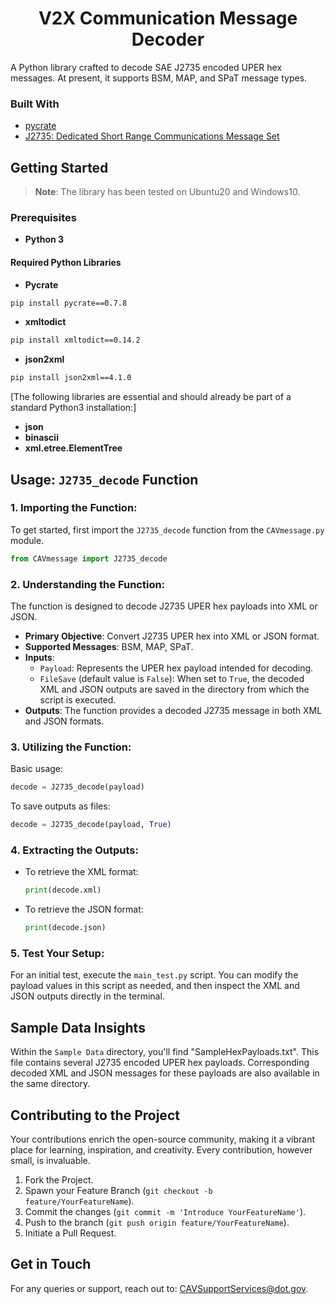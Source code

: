 
<h1 align="center"> V2X Communication Message Decoder </h1>

A Python library crafted to decode SAE J2735 encoded UPER hex messages. At present, it supports BSM, MAP, and SPaT message types.

### Built With

- [pycrate](https://github.com/P1sec/pycrate)
- [J2735: Dedicated Short Range Communications Message Set](https://www.sae.org/standards/content/j2735_201603/)

## Getting Started

> **Note**: The library has been tested on Ubuntu20 and Windows10.

### Prerequisites

- **Python 3**

#### Required Python Libraries

- **Pycrate**
```sh
pip install pycrate==0.7.8
```

- **xmltodict**
```sh
pip install xmltodict==0.14.2
```

- **json2xml**
```sh
pip install json2xml==4.1.0
```
[The following libraries are essential and should already be part of a standard Python3 installation:]
- **json**
- **binascii**
- **xml.etree.ElementTree**

## Usage: `J2735_decode` Function

### 1. **Importing the Function**:
   To get started, first import the `J2735_decode` function from the `CAVmessage.py` module.
   ```python
   from CAVmessage import J2735_decode
   ```

### 2. **Understanding the Function**:
   The function is designed to decode J2735 UPER hex payloads into XML or JSON.

   - **Primary Objective**: Convert J2735 UPER hex into XML or JSON format.
   - **Supported Messages**: BSM, MAP, SPaT.
   - **Inputs**:
     - `Payload`: Represents the UPER hex payload intended for decoding.
     - `FileSave` (default value is `False`): When set to `True`, the decoded XML and JSON outputs are saved in the directory from which the script is executed.
   - **Outputs**: The function provides a decoded J2735 message in both XML and JSON formats.

### 3. **Utilizing the Function**:

   Basic usage:
   ```python
   decode = J2735_decode(payload)
   ```

   To save outputs as files:
   ```python
   decode = J2735_decode(payload, True)
   ```

### 4. **Extracting the Outputs**:
   
   - To retrieve the XML format:
     ```python
     print(decode.xml)
     ```
   - To retrieve the JSON format:
     ```python
     print(decode.json)
     ```

### 5. **Test Your Setup**:

   For an initial test, execute the `main_test.py` script. You can modify the payload values in this script as needed, and then inspect the XML and JSON outputs directly in the terminal.

## Sample Data Insights

Within the `Sample Data` directory, you'll find "SampleHexPayloads.txt". This file contains several J2735 encoded UPER hex payloads. Corresponding decoded XML and JSON messages for these payloads are also available in the same directory.

## Contributing to the Project

Your contributions enrich the open-source community, making it a vibrant place for learning, inspiration, and creativity. Every contribution, however small, is invaluable.

1. Fork the Project.
2. Spawn your Feature Branch (`git checkout -b feature/YourFeatureName`).
3. Commit the changes (`git commit -m 'Introduce YourFeatureName'`).
4. Push to the branch (`git push origin feature/YourFeatureName`).
5. Initiate a Pull Request.

## Get in Touch

For any queries or support, reach out to: [CAVSupportServices@dot.gov](mailto:CAVSupportServices@dot.gov).


